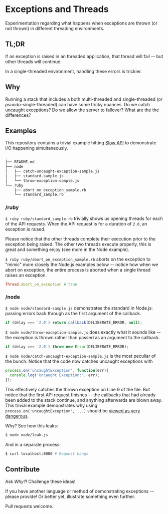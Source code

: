 # Exceptions and Threads

Experimentation regarding what happens when exceptions are thrown (or not thrown) in different threading environments.

## TL;DR

If an exception is raised in an threaded application, that thread will fail -- but other threads will continue.

In a single-threaded environment, handling these errors is trickier.

## Why

Running a stack that includes a both multi-threaded and single-threaded (or _psuedo_-single-threaded) can have some tricky nuances. Do we catch uncaught exceptions? Do we allow the server to fallover? What are the the differences?

## Examples


This repository contains a trivial example hitting [Slow API](http://slowapi.com) to demonstrate I/O happening simultaneously.

```bash
.
├── README.md
├── node
│   ├── catch-uncaught-exception-sample.js
│   ├── standard-sample.js
│   └── throw-exception-sample.js
└── ruby
    ├── abort_on_exception_sample.rb
    └── standard_sample.rb
```

### /ruby

`$ ruby ruby/standard_sample.rb` trivially shows us opening threads for each of the API requests. When the API request is for a duration of `2.0`, an exception is raised.

Please notice that the other threads complete their execution prior to the exception being raised. The other two threads execute properly, this is great and something enjoy (see more in the Node example).

`$ ruby ruby/abort_on_exception_sample.rb` aborts on the exception to "mimic" more closely the Node.js examples below -- notice how when we abort on exception, the entire process is aborted when a single thread raises an exception.

```ruby
Thread.abort_on_exception = true
```

### /node

`$ node node/standard-sample.js` demonstrates the standard in Node.js: passing errors back through as the first argument of the callback.

```js
if (delay === '2.0') return callback(DELIBERATE_ERROR, null);
```

`$ node node/throw-exception-sample.js` does exactly what it sounds like -- the exception is thrown rather than passed as an argument to the callback.

```js
if (delay === '2.0') throw new Error(DELIBERATE_ERROR);
```

`$ node node/catch-uncaught-exception-sample.js` is the most peculiar of the bunch. Notice that the code now catches uncaught exceptions with 

```js
process.on('uncaughtException', function(err){
  console.log('Uncaught Exception:', err);
});
```

This effectively catches the thrown exception on Line 9 of the file. But notice that the first API request finishes -- the callbacks that had already been added to the stack continue, and anything afterwards are blown away. This trivial example demonstrates why using `process.on('uncaughtException', ...)` should be [viewed as very dangerous](http://nodejs.org/api/process.html#process_event_uncaughtexception).

Why? See how this leaks:

```bash
$ node node/leak.js
```

And in a separate process:

```bash
$ curl localhost:8000 # Request hangs
```

## Contribute

Ask _Why?_! Challenge these ideas!

If you have another language or method of demonstrating exceptions -- please provide! Or better yet, illustrate something even further.

Pull requests welcome.